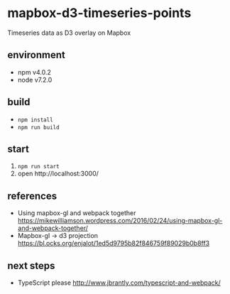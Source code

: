 # mapbox-d3-timeseries-points
Timeseries data as D3 overlay on Mapbox

## environment
* npm v4.0.2
* node v7.2.0

## build
* `npm install`
* `npm run build`

## start
1. `npm run start`
2. open http://localhost:3000/

## references
* Using mapbox-gl and webpack together
https://mikewilliamson.wordpress.com/2016/02/24/using-mapbox-gl-and-webpack-together/
* Mapbox-gl -> d3 projection
https://bl.ocks.org/enjalot/1ed5d9795b82f846759f89029b0b8ff3

## next steps
* TypeScript please
http://www.jbrantly.com/typescript-and-webpack/